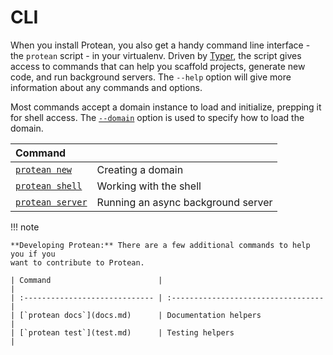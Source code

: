 # CLI

When you install Protean, you also get a handy command line interface - the `protean` script - in your virtualenv. Driven by [Typer](https://typer.tiangolo.com), the script gives access to commands that can help you scaffold projects, generate new code, and run background servers. The `--help` option will give more information about any commands and options.

Most commands accept a domain instance to load and initialize, prepping it for
shell access. The [`--domain`](discovery.md) option is used to specify how to
load the domain.

| Command                        |                                    |
| :----------------------------- | :----------------------------------|
| [`protean new`](new.md)        | Creating a domain                  |
| [`protean shell`](shell.md)    | Working with the shell             |
| [`protean server`](server.md)  | Running an async background server |

!!! note

    **Developing Protean:** There are a few additional commands to help you if you
    want to contribute to Protean.

    | Command                        |                                    |
    | :----------------------------- | :----------------------------------|
    | [`protean docs`](docs.md)      | Documentation helpers              |
    | [`protean test`](test.md)      | Testing helpers                    |
